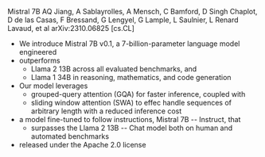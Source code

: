 Mistral 7B
AQ Jiang, A Sablayrolles, A Mensch, C Bamford, D Singh Chaplot, D de las Casas,
  F Bressand, G Lengyel, G Lample, L Saulnier, L Renard Lavaud, et al
arXiv:2310.06825 [cs.CL]

* We introduce Mistral 7B v0.1, a 7-billion-parameter language model engineered
* outperforms
  * Llama 2 13B across all evaluated benchmarks, and
  * Llama 1 34B in reasoning, mathematics, and code generation
* Our model leverages
  * grouped-query attention (GQA) for faster inference, coupled with
  * sliding window attention (SWA)
    to effec handle sequences of arbitrary length with a reduced inference cost
* a model fine-tuned to follow instructions, Mistral 7B -- Instruct, that
  * surpasses the Llama 2 13B -- Chat model both on human and automated
    benchmarks
* released under the Apache 2.0 license

